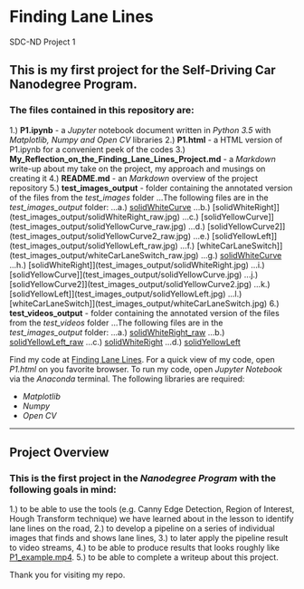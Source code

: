 # Finding Lane Lines
SDC-ND Project 1

## This is my first project for the **Self-Driving Car Nanodegree Program**.

### The files contained in this repository are:

1.) **P1.ipynb** - a *Jupyter* notebook document written in *Python 3.5* with *Matplotlib, Numpy and Open CV* libraries
2.) **P1.html** - a HTML version of P1.ipynb for a convenient peek of the codes
3.) **My_Reflection_on_the_Finding_Lane_Lines_Project.md** - a *Markdown* write-up about my take on the project, my approach and musings on creating it
4.) **README.md** - an *Markdown* overview of the project repository
5.) **test_images_output** - folder containing the annotated version of the files from the *test_images* folder
  ...The following files are in the *test_images_output* folder:
  ...a.) [solidWhiteCurve](test_images_output/solidWhiteCurve_raw.jpg)
  ...b.) [solidWhiteRight]](test_images_output/solidWhiteRight_raw.jpg)
  ...c.) [solidYellowCurve]](test_images_output/solidYellowCurve_raw.jpg)
  ...d.) [solidYellowCurve2]](test_images_output/solidYellowCurve2_raw.jpg)
  ...e.) [solidYellowLeft]](test_images_output/solidYellowLeft_raw.jpg)
  ...f.) [whiteCarLaneSwitch]](test_images_output/whiteCarLaneSwitch_raw.jpg)
  ...g.) [solidWhiteCurve](test_images_output/solidWhiteCurve.jpg)
  ...h.) [solidWhiteRight]](test_images_output/solidWhiteRight.jpg)
  ...i.) [solidYellowCurve]](test_images_output/solidYellowCurve.jpg)
  ...j.) [solidYellowCurve2]](test_images_output/solidYellowCurve2.jpg)
  ...k.) [solidYellowLeft]](test_images_output/solidYellowLeft.jpg)
  ...l.) [whiteCarLaneSwitch]](test_images_output/whiteCarLaneSwitch.jpg)
6.) **test_videos_output** - folder containing the annotated version of the files from the *test_videos* folder
  ...The following files are in the *test_images_output* folder:
  ...a.) [solidWhiteRight_raw](test_videos_output/solidWhiteRight_raw.mp4)
  ...b.) [solidYellowLeft_raw](test_videos_output/solidYellowLeft_raw.mp4)
  ...c.) [solidWhiteRight](test_videos_output/solidWhiteRight.mp4)
  ...d.) [solidYellowLeft](test_videos_output/solidYellowLeft.mp4)


Find my code at [Finding Lane Lines](https://github.com/jinglebot/Finding_Lane_Lines/).
For a quick view of my code, open *P1.html* on you favorite browser. 
To run my code, open *Jupyter Notebook* via the *Anaconda* terminal. The following libraries are required:

  * _Matplotlib_
  * _Numpy_
  * _Open CV_
  
***

## Project Overview 

### This is the first project in the *Nanodegree Program* with the following goals in mind:

1.) to be able to use the tools (e.g. Canny Edge Detection, Region of Interest, Hough Transform technique) we have learned about in the lesson to identify lane lines on the road,
2.) to develop a pipeline on a series of individual images that finds and shows lane lines,
3.) to later apply the pipeline result to video streams,
4.) to be able to produce results that looks roughly like [P1_example.mp4](https://github.com/udacity/CarND-LaneLines-P1/blob/master/examples/P1_example.mp4).
5.) to be able to complete a writeup about this project.

Thank you for visiting my repo.
